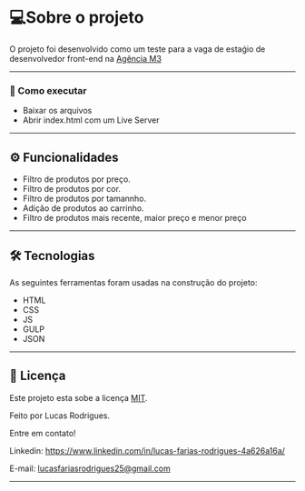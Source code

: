 # 💻Sobre o projeto

O projeto foi desenvolvido como um teste para a vaga de estaǵio de desenvolvedor front-end na [Agência M3](https://agenciam3.com/)

---

### 🚀 Como executar

* Baixar os arquivos
* Abrir index.html com um Live Server

---

## ⚙️ Funcionalidades

* Filtro de produtos por preço.
* Filtro de produtos por cor.
* Filtro de produtos por tamannho.
* Adição de produtos ao carrinho.
* Filtro de produtos mais recente, maior preço e menor preço

---

## 🛠 Tecnologias

As seguintes ferramentas foram usadas na construção do projeto:

* HTML
* CSS
* JS
* GULP
* JSON

---

## 📝 Licença

Este projeto esta sobe a licença [MIT](./LICENSE).

Feito por Lucas Rodrigues.

Entre em contato!

Linkedin: https://www.linkedin.com/in/lucas-farias-rodrigues-4a626a16a/

E-mail: lucasfariasrodrigues25@gmail.com

---

